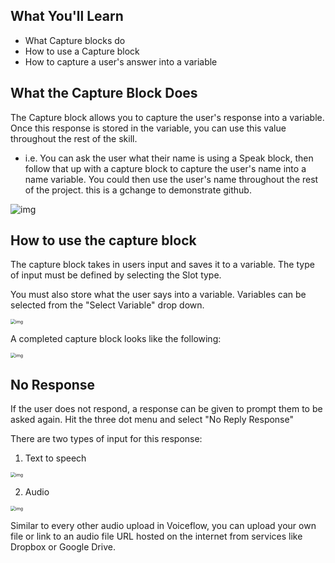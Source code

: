 ## What You'll Learn 

- What Capture blocks do
- How to use a Capture block
- How to capture a user's answer into a variable


## What the Capture Block Does

The Capture block allows you to capture the user's response into a variable. Once this response is stored in the variable, you can use this value throughout the rest of the skill. 

- i.e. You can ask the user what their name is using a Speak block, then follow that up with a capture block to capture the user's name into a name variable. You could then use the user's name throughout the rest of the project. this is a gchange to demonstrate github.

![img](https://i.imgur.com/51vqxXZ.png)



## How to use the capture block 



The capture block takes in users input and saves it to a variable. The type of input must be defined by selecting the Slot type. 

You must also store what the user says into a variable. Variables can be selected from the "Select Variable" drop down. 

<img src="https://i.imgur.com/Quw8vEV.png" alt="img" style="zoom:50%;" />



A completed capture block looks like the following:

<img src="https://i.imgur.com/V3Do8nY.png" alt="img" style="zoom:50%;" />

## No Response

If the user does not respond, a response can be given to prompt them to be asked again. Hit the three dot menu and select "No Reply Response"

There are two types of input for this response:

1. Text to speech

<img src="https://i.imgur.com/QUOtviH.png" alt="img" style="zoom:50%;" />

2. Audio

<img src="https://i.imgur.com/BcaCQNY.png" alt="img" style="zoom:50%;" />

Similar to every other audio upload in Voiceflow, you can upload your own file or link to an audio file URL hosted on the internet from services like Dropbox or Google Drive.
